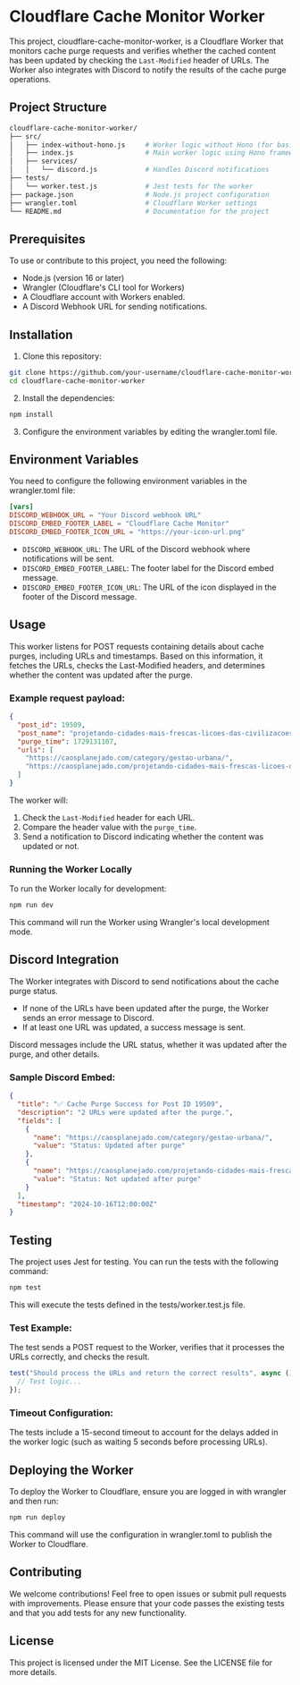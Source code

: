 # Cloudflare Cache Monitor Worker

This project, cloudflare-cache-monitor-worker, is a Cloudflare Worker that monitors cache purge requests and verifies whether the cached content has been updated by checking the `Last-Modified` header of URLs. The Worker also integrates with Discord to notify the results of the cache purge operations.

## Project Structure

```bash
cloudflare-cache-monitor-worker/
├── src/
│   ├── index-without-hono.js     # Worker logic without Hono (for basic requests)
│   ├── index.js                  # Main worker logic using Hono framework
│   ├── services/
│   │   └── discord.js            # Handles Discord notifications
├── tests/
│   └── worker.test.js            # Jest tests for the worker
├── package.json                  # Node.js project configuration
├── wrangler.toml                 # Cloudflare Worker settings
└── README.md                     # Documentation for the project
```

## Prerequisites

To use or contribute to this project, you need the following:

- Node.js (version 16 or later)
- Wrangler (Cloudflare's CLI tool for Workers)
- A Cloudflare account with Workers enabled.
- A Discord Webhook URL for sending notifications.

## Installation

1. Clone this repository:

```bash
git clone https://github.com/your-username/cloudflare-cache-monitor-worker.git
cd cloudflare-cache-monitor-worker
```

2. Install the dependencies:

```bash
npm install
```

3. Configure the environment variables by editing the wrangler.toml file.

## Environment Variables

You need to configure the following environment variables in the wrangler.toml file:

```toml
[vars]
DISCORD_WEBHOOK_URL = "Your Discord webhook URL"
DISCORD_EMBED_FOOTER_LABEL = "Cloudflare Cache Monitor"
DISCORD_EMBED_FOOTER_ICON_URL = "https://your-icon-url.png"
```

- `DISCORD_WEBHOOK_URL`: The URL of the Discord webhook where notifications will be sent.
- `DISCORD_EMBED_FOOTER_LABEL`: The footer label for the Discord embed message.
- `DISCORD_EMBED_FOOTER_ICON_URL`: The URL of the icon displayed in the footer of the Discord message.

## Usage

This worker listens for POST requests containing details about cache purges, including URLs and timestamps. Based on this information, it fetches the URLs, checks the Last-Modified headers, and determines whether the content was updated after the purge.

### Example request payload:

```json
{
  "post_id": 19509,
  "post_name": "projetando-cidades-mais-frescas-licoes-das-civilizacoes-antigas",
  "purge_time": 1729131107,
  "urls": [
    "https://caosplanejado.com/category/gestao-urbana/",
    "https://caosplanejado.com/projetando-cidades-mais-frescas-licoes-das-civilizacoes-antigas/"
  ]
}
```

The worker will:

1. Check the `Last-Modified` header for each URL.
2. Compare the header value with the `purge_time`.
3. Send a notification to Discord indicating whether the content was updated or not.

### Running the Worker Locally

To run the Worker locally for development:

```bash
npm run dev
```

This command will run the Worker using Wrangler's local development mode.

## Discord Integration

The Worker integrates with Discord to send notifications about the cache purge status.

- If none of the URLs have been updated after the purge, the Worker sends an error message to Discord.
- If at least one URL was updated, a success message is sent.

Discord messages include the URL status, whether it was updated after the purge, and other details.

### Sample Discord Embed:

```json
{
  "title": "✅ Cache Purge Success for Post ID 19509",
  "description": "2 URLs were updated after the purge.",
  "fields": [
    {
      "name": "https://caosplanejado.com/category/gestao-urbana/",
      "value": "Status: Updated after purge"
    },
    {
      "name": "https://caosplanejado.com/projetando-cidades-mais-frescas-licoes-das-civilizacoes-antigas/",
      "value": "Status: Not updated after purge"
    }
  ],
  "timestamp": "2024-10-16T12:00:00Z"
}
```

## Testing

The project uses Jest for testing. You can run the tests with the following command:

```bash
npm test
```

This will execute the tests defined in the tests/worker.test.js file.

### Test Example:

The test sends a POST request to the Worker, verifies that it processes the URLs correctly, and checks the result.

```javascript
test("Should process the URLs and return the correct results", async () => {
  // Test logic...
});
```

### Timeout Configuration:

The tests include a 15-second timeout to account for the delays added in the worker logic (such as waiting 5 seconds before processing URLs).

## Deploying the Worker

To deploy the Worker to Cloudflare, ensure you are logged in with wrangler and then run:

```bash
npm run deploy
```

This command will use the configuration in wrangler.toml to publish the Worker to Cloudflare.

## Contributing

We welcome contributions! Feel free to open issues or submit pull requests with improvements. Please ensure that your code passes the existing tests and that you add tests for any new functionality.

## License

This project is licensed under the MIT License. See the LICENSE file for more details.
